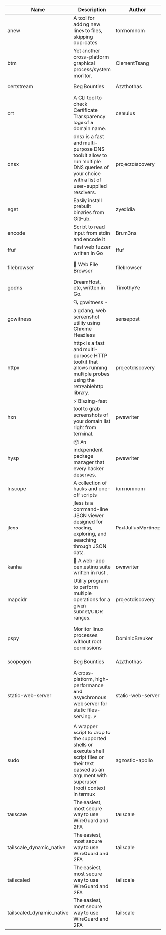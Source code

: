 | Name | Description | Author | Repository | Stars | Version | Updated | Size | SHA256SUM | B3SUM | Source | Language | License |
| ---- | ----------- | ------ | ---------- | ----- | ------- | ------- | ---- | --- | ------ | --------|-------- | ------- |
| anew | A tool for adding new lines to files, skipping duplicates | tomnomnom | [https://github.com/tomnomnom/anew](https://github.com/tomnomnom/anew) | 1098 | v0.1.1 | 2022-03-15T22:35:31Z | 1.41 MB | d69806402a452b447c775b0f38ad9f6600503395417f36ad1d6153a51927b15c | ab87a02206b3dbfe7e521b53707a76f2f00173a7e828ac91d53c537ee28428ca | https://raw.githubusercontent.com/Azathothas/Toolpacks/main/aarch64_arm64_v8a_Android/anew | Go | MIT License |
| btm | Yet another cross-platform graphical process/system monitor. | ClementTsang | [https://github.com/ClementTsang/bottom](https://github.com/ClementTsang/bottom) | 8068 | 0.9.6 | 2023-08-27T01:43:44Z | 3.08 MB | 9ca134264a621ce9dadb4b5dde3b98f5bc0f7c5dc753908ca17c571b8c04733e | ce7f002226079b7de19230032a3a92e0f7f1fd7a6d6f5a6df632bfa40a8dde59 | https://raw.githubusercontent.com/Azathothas/Toolpacks/main/aarch64_arm64_v8a_Android/btm | Rust | MIT License |
| certstream |  Beg Bounties | Azathothas | [https://github.com/Azathothas/Arsenal](https://github.com/Azathothas/Arsenal) | 9 | null |  | 4.54 MB | 390b12933f451e5f6663c9d801dcf74b39f3a7a73eefc6200151fcd31726aedf | af33c56959bf8925775a01e25de7de2d9162c29bf96da10a83b07cb7109879ab | https://raw.githubusercontent.com/Azathothas/Toolpacks/main/aarch64_arm64_v8a_Android/certstream | Shell | null |
| crt | A CLI tool to check Certificate Transparency logs of a domain name. | cemulus | [https://github.com/cemulus/crt](https://github.com/cemulus/crt) | 63 | v0.1.0 | 2022-03-08T21:41:54Z | 4.63 MB | 7584c4dc9a41e99572a1c2c6320a9496b4810e9a0c62e70162c3eacec1a3b954 | e669268122d93bb6c62e6cedc3cc25104a75409ff441d51de490374bb44e6e76 | https://raw.githubusercontent.com/Azathothas/Toolpacks/main/aarch64_arm64_v8a_Android/crt | Go | Apache License 2.0 |
| dnsx | dnsx is a fast and multi-purpose DNS toolkit allow to run multiple DNS queries of your choice with a list of user-supplied resolvers. | projectdiscovery | [https://github.com/projectdiscovery/dnsx](https://github.com/projectdiscovery/dnsx) | 1806 | v1.1.6 | 2023-11-11T19:20:44Z | 24.79 MB | 8cae14fdfdbf5583749e144d7640ab09f416dd2ba70cb10d5f1590107f520fac | 30a56ce1b6e084073f2c41d27a45120562ac09258803f4a50f951ddc75e318e6 | https://raw.githubusercontent.com/Azathothas/Toolpacks/main/aarch64_arm64_v8a_Android/dnsx | Go | MIT License |
| eget | Easily install prebuilt binaries from GitHub. | zyedidia | [https://github.com/zyedidia/eget](https://github.com/zyedidia/eget) | 643 | v1.3.3 | 2023-02-22T05:15:46Z | 6.49 MB | 00acd77062ec920fdb221d7aa3890739605799d6f3f9528e9a9a5d48138e8ca2 | f0fd47d2f55aa15363677dd2c935e21cb5bfa988244f6f3860d7e6db19fb669c | https://raw.githubusercontent.com/Azathothas/Toolpacks/main/aarch64_arm64_v8a_Android/eget | Go | MIT License |
| encode | Script to read input from stdin and encode it | Brum3ns | [https://github.com/Brum3ns/encode](https://github.com/Brum3ns/encode) | 18 | null |  | 2.49 MB | dbbe77fc44a64ce09587fe068ae1526d75aa3ce714c681bb71afddb35ceb8c2c | 505e1fbf2b8710dbfa3f74a7bbac5e50bc1e0f16e16e9fbcbe72aceed8ab02ad | https://raw.githubusercontent.com/Azathothas/Toolpacks/main/aarch64_arm64_v8a_Android/encode | Go | MIT License |
| ffuf | Fast web fuzzer written in Go | ffuf | [https://github.com/ffuf/ffuf](https://github.com/ffuf/ffuf) | 10617 | v2.1.0 | 2023-09-16T12:23:19Z | 8.18 MB | e48ee0d3dc6e36b79bc6a6c40449c921352b764e50e5f6d07000a9723a139d3a | f2905fc285b04cf80e70f028844abbdca2c81661ba0b0a85d4a8f24ba365dc4e | https://raw.githubusercontent.com/Azathothas/Toolpacks/main/aarch64_arm64_v8a_Android/ffuf | Go | MIT License |
| filebrowser | 📂 Web File Browser | filebrowser | [https://github.com/filebrowser/filebrowser](https://github.com/filebrowser/filebrowser) | 21750 | v2.26.0 | 2023-11-02T21:58:20Z | 13.29 MB | 4aac1264a01595473bceecaa3d2c0593c39158e6f2e67d0538871b2e0736b768 | 14c8c421612f4b908e5702bb797a5302a73654424c54ff3834721d66f777582a | https://raw.githubusercontent.com/Azathothas/Toolpacks/main/aarch64_arm64_v8a_Android/filebrowser | Go | Apache License 2.0 |
| godns |  DreamHost, etc, written in Go. | TimothyYe | [https://github.com/TimothyYe/godns](https://github.com/TimothyYe/godns) | 1380 | v3.0.4 | 2023-10-22T12:12:07Z | 11.80 MB | 879ec80b9da0f30239be1ae8bc9c2e3a4aa4708811142e086a9f4946cfd2d8c5 | cbeec619eff5cbf7d0f577cd68ff777252c0e55849d779998307f2d96653d884 | https://raw.githubusercontent.com/Azathothas/Toolpacks/main/aarch64_arm64_v8a_Android/godns | Go | Apache License 2.0 |
| gowitness | 🔍 gowitness - a golang, web screenshot utility using Chrome Headless | sensepost | [https://github.com/sensepost/gowitness](https://github.com/sensepost/gowitness) | 2463 | 2.5.1 | 2023-10-29T11:11:30Z | 25.96 MB | f635c90d0705ce2b8c56ec643e25a3d71f03c5b3b664e444a309bdb123178b78 | 5d9cc8c30b4f2df657bc8ca64bc8362a939706dd8052ad9934542bab425d778c | https://raw.githubusercontent.com/Azathothas/Toolpacks/main/aarch64_arm64_v8a_Android/gowitness | Go | GNU General Public License v3.0 |
| httpx | httpx is a fast and multi-purpose HTTP toolkit that allows running multiple probes using the retryablehttp library. | projectdiscovery | [https://github.com/projectdiscovery/httpx](https://github.com/projectdiscovery/httpx) | 6190 | v1.3.7 | 2023-11-13T07:26:10Z | 39.73 MB | fe436873b39afdd466e81cc180c455369c04c20bdf965f1acaa06a696e5bfa9d | 0517a36cf212790dc9ed7c404e242b10db6fa7c5b06b20c2a1755ec8270b542e | https://raw.githubusercontent.com/Azathothas/Toolpacks/main/aarch64_arm64_v8a_Android/httpx | Go | MIT License |
| hxn | ⚡ Blazing-fast tool to grab screenshots of your domain list right from terminal. | pwnwriter | [https://github.com/pwnwriter/haylxon](https://github.com/pwnwriter/haylxon) | 349 | v0.1.9 | 2023-11-03T07:24:19Z | 6.01 MB | ba70c7e865d1b2efe54f86388f2f4d3cec9044243104abb3b86e6fa588ffea12 | 8b953861777ddcd1b5c6048a73f7f6653abb6f8729cf30f23869bb5da157b209 | https://raw.githubusercontent.com/Azathothas/Toolpacks/main/aarch64_arm64_v8a_Android/hxn | Rust | MIT License |
| hysp | 📦 An independent package manager that every hacker deserves. | pwnwriter | [https://github.com/pwnwriter/hysp](https://github.com/pwnwriter/hysp) | 365 | v0.1.2 | 2023-12-13T15:03:18Z | 3.24 MB | b8e88705eaf4564fafd66a85ace09aff703f66c1cea01a32d598d7f6fd035c28 | 955c444616dcb9930ba1f3dc2ed325d65265e6389b922a209c82c4cfa45b00f9 | https://raw.githubusercontent.com/Azathothas/Toolpacks/main/aarch64_arm64_v8a_Android/hysp | Rust | MIT License |
| inscope | A collection of hacks and one-off scripts | tomnomnom | [https://github.com/tomnomnom/hacks](https://github.com/tomnomnom/hacks) | 1945 | null |  | 1.79 MB | 1f2d44a45c905d8b668158b1e8a1a6bbbea7ddb77acd080bed3a7272e40d88ae | 035d5df782081c7cc52f57c15f9968afbb0421771a997990f941e760c9ae2d18 | https://raw.githubusercontent.com/Azathothas/Toolpacks/main/aarch64_arm64_v8a_Android/inscope | Go | null |
| jless | jless is a command-line JSON viewer designed for reading, exploring, and searching through JSON data. | PaulJuliusMartinez | [https://github.com/PaulJuliusMartinez/jless](https://github.com/PaulJuliusMartinez/jless) | 4275 | v0.9.0 | 2023-07-17T02:51:34Z | 1.74 MB | a52d4071c5866a65b5c862057ad453045c515d87c5d5b8c47280c3193cd1da55 | 7eccac7d94292527832b07b0fabdbc42d2e3ed3d0a8eb653148d272e61a06460 | https://raw.githubusercontent.com/Azathothas/Toolpacks/main/aarch64_arm64_v8a_Android/jless | Rust | MIT License |
| kanha | 🦚 A web-app pentesting suite written in rust . | pwnwriter | [https://github.com/pwnwriter/kanha](https://github.com/pwnwriter/kanha) | 216 | v-v0.1.2 | 2023-10-17T16:42:52Z | 2.79 MB | 5aac77175259d93662c4bb5b12d79dc07d9f9116ba4ac0cfcb8bf353637376a3 | 6bb6d1ec95da832562b57489cf5d00b517522928a00ba777b8e37bd8eabcd690 | https://raw.githubusercontent.com/Azathothas/Toolpacks/main/aarch64_arm64_v8a_Android/kanha | Rust | MIT License |
| mapcidr | Utility program to perform multiple operations for a given subnet/CIDR ranges. | projectdiscovery | [https://github.com/projectdiscovery/mapcidr](https://github.com/projectdiscovery/mapcidr) | 864 | v1.1.16 | 2023-11-23T07:59:56Z | 22.09 MB | a7b26dce368f41b9114cd3c06a371ca389510ff0a3f997db950f612ffdd630e1 | a9ee6981636dc0dc177d67053cb84f5f31a28c0c6b2341b5159ada5ec41e50e9 | https://raw.githubusercontent.com/Azathothas/Toolpacks/main/aarch64_arm64_v8a_Android/mapcidr | Go | MIT License |
| pspy | Monitor linux processes without root permissions | DominicBreuker | [https://github.com/DominicBreuker/pspy](https://github.com/DominicBreuker/pspy) | 4260 | v1.2.1 | 2023-01-17T21:10:08Z | 3.48 MB | e0dc4606af5a1fba0958e60635f35eebb199ec0690264768e2490689b04a3eca | fe3463b9bc1ed5bee20d2fd01cbd4f050d8139c9e27d12802a0128f869c67a9e | https://raw.githubusercontent.com/Azathothas/Toolpacks/main/aarch64_arm64_v8a_Android/pspy | Go | GNU General Public License v3.0 |
| scopegen |  Beg Bounties | Azathothas | [https://github.com/Azathothas/Arsenal](https://github.com/Azathothas/Arsenal) | 9 | null |  | 1.54 MB | a96daccc40725ab3a39df1475643d9c1d113fd810ef4acf7b1620381f288e70e | 061a2ecc35c91c7b804129ae2302e83c229409a9cd1aeb916d81660573ca9a37 | https://raw.githubusercontent.com/Azathothas/Toolpacks/main/aarch64_arm64_v8a_Android/scopegen | Shell | null |
| static-web-server | A cross-platform, high-performance and asynchronous web server for static files-serving. ⚡ | static-web-server | [https://github.com/static-web-server/static-web-server](https://github.com/static-web-server/static-web-server) | 932 | v2.24.1 | 2023-11-14T23:15:43Z | 6.40 MB | 0d8df2b3e8795bc8625cfd7ac342043a2898788b092029d1b7968dd4c09b9f91 | 8c0071186430e9c7c829f6311e906ed50ac9e902b605f3d8b9177cde8f646043 | https://raw.githubusercontent.com/Azathothas/Toolpacks/main/aarch64_arm64_v8a_Android/static-web-server | Rust | Apache License 2.0 |
| sudo | A wrapper script to drop to the supported shells or execute shell script files or their text passed as an argument with superuser (root) context in termux | agnostic-apollo | [https://github.com/agnostic-apollo/sudo](https://github.com/agnostic-apollo/sudo) | 61 | v0.2.0 | 2021-04-10T21:03:11Z | 0.24 MB | 9e56787b3ca489a9eb9e3a64f54944aa92c728d18576972ef7ef6bb10ca6462c | 261a7ec6cf5ed2fbc82f8128f2583eda7faeb8939b9e08143046f0b046e504ae | https://raw.githubusercontent.com/Azathothas/Toolpacks/main/aarch64_arm64_v8a_Android/sudo | Shell | MIT License |
| tailscale | The easiest, most secure way to use WireGuard and 2FA. | tailscale | [https://github.com/tailscale/tailscale](https://github.com/tailscale/tailscale) | 14565 | v1.56.0 | 2023-12-13T20:34:56Z | 10.48 MB | 805d77421f4de5d4dd4c763754557e0d05f82bb0685a3395b4f61e2d80fcbaff | 916f0eb999d9c06d9f7460b501c1c8534e9baf1868a282fb34b22612219fd74c | https://raw.githubusercontent.com/Azathothas/Toolpacks/main/aarch64_arm64_v8a_Android/tailscale | Go | BSD 3-Clause New or Revised License |
| tailscale_dynamic_native | The easiest, most secure way to use WireGuard and 2FA. | tailscale | [https://github.com/tailscale/tailscale](https://github.com/tailscale/tailscale) | 14565 | v1.56.0 | 2023-12-13T20:34:56Z | 10.78 MB | 49132c2a8a408ae4ca43782c609ee23c669efb67ae9dc290668f0a80250e3730 | ba4032e9ad6cf622fdcaa742a905102668270c4a07688ea6a3c4bf8b26dc16d7 | https://raw.githubusercontent.com/Azathothas/Toolpacks/main/aarch64_arm64_v8a_Android/tailscale_dynamic_native | Go | BSD 3-Clause New or Revised License |
| tailscaled | The easiest, most secure way to use WireGuard and 2FA. | tailscale | [https://github.com/tailscale/tailscale](https://github.com/tailscale/tailscale) | 14565 | v1.56.0 | 2023-12-13T20:34:56Z | 19.47 MB | 6b908efd3b0d4465edf50706bccbd36091333f8ec166a68bea6f605059de9b99 | fcd798d10ef194e71bdae2997a310f2ab09fcfecf78047d6071f5905c7e94420 | https://raw.githubusercontent.com/Azathothas/Toolpacks/main/aarch64_arm64_v8a_Android/tailscaled | Go | BSD 3-Clause New or Revised License |
| tailscaled_dynamic_native | The easiest, most secure way to use WireGuard and 2FA. | tailscale | [https://github.com/tailscale/tailscale](https://github.com/tailscale/tailscale) | 14565 | v1.56.0 | 2023-12-13T20:34:56Z | 20.48 MB | 622678ee8526910c8f3204bf689b83c1b7ef5ef9692699f3ea3da73bdc9af240 | e5626707dc1dde212e4596452a4512a2a3e829edb664a4dfc0eb4c532c44c554 | https://raw.githubusercontent.com/Azathothas/Toolpacks/main/aarch64_arm64_v8a_Android/tailscaled_dynamic_native | Go | BSD 3-Clause New or Revised License |

